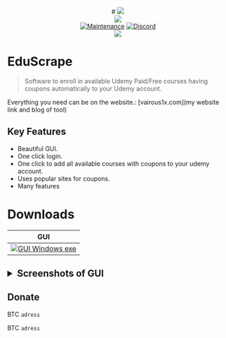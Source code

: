 <p align="center">
  #  <img src="logo tool link">
    <br/>
    <img src="https://forthebadge.com/images/badges/made-with-python.svg">
    <br/>
    <a href="https://github.com/vairous-1x/EduScrape/graphs/commit-activity"><img alt="Maintenance" src="https://img.shields.io/badge/Maintained%3F-yes-green.svg?style=for-the-badge"></a>
    <a target="_blank" href="https://discord.com/channels/1051140862333177966/1051140862895206412"><img alt="Discord" src="https://img.shields.io/discord/703266580846346361.svg?label=Discord&logo=Discord&colorB=7289da&style=for-the-badge"></a>
    <br/>
    <a href="https://github.com/vairous-1x/EduScrape"><img src="image of tool"></a>
</p>

# EduScrape

> Software to enroll in available Udemy Paid/Free courses having coupons automatically to your Udemy account.

Everything you need can be on the website.: [vairous1x.com](my website link and blog of tool)


## Key Features

- Beautiful GUI.
- One click login.
- One click to add all available courses with coupons to your udemy account.
- Uses popular sites for coupons.
- Many features


# Downloads

<table>
<thead >
  <tr>
    <th style="text-align: center">GUI</th>
  </tr>
</thead>
<tbody>
  <tr align="center">
    <td><a href="link of project">
         <img alt="GUI Windows exe" src="https://img.shields.io/static/v1?message=Download&logo=windows&labelColor=5c5c5c&color=1182c3&label=%20&style=for-the-badge"
         >
      </a></td>
    
  </tr>
</tbody>
</table>


<h2><details>
<summary>Screenshots of GUI</summary>

![Login](login img)

![Cookie Login](auto login)

![Discounted Udemy Course Enroller](interface of the code)

![Coupon Scraping](scrap the copons )

![Enrolling](enroll the corcess)
</details>



## Donate

BTC `adress`

BTC `adress`
